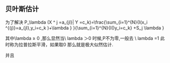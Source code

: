 ## 贝叶斯估计
为了解决
P_\lambda (X ^ j =a_{jl}| Y =c_k)=\frac{\sum_{i=1}^{N}{I(x_i ^{(j)}=a_{jl},y_i=c_k )+\lambda } }{\sum_{i=1}^{N}{I()y_i=c_k} +S_j \lambda } 


其中\lambda ≥ 0 ,那么显然当\ lambda ＞0 时候,P不为零,一般去 \ lambda  =1 此时称为拉普拉斯平滑，如果取0  那么就是极大似然估计.

并且
